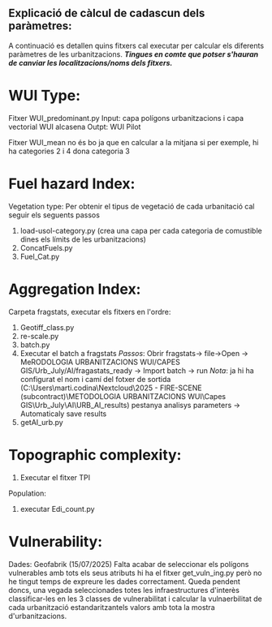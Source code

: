 ## Explicació de càlcul de cadascun dels paràmetres:

A continuació es detallen quins fitxers cal executar per calcular els diferents paràmetres de les urbanitzacions. **_Tingues en comte que potser s'hauran de canviar les localitzacions/noms dels fitxers._** 

# WUI Type:
   Fitxer WUI_predominant.py 
   Input: capa polígons urbanitzacions i capa vectorial WUI alcasena
   Outpt: WUI Pilot

   Fitxer WUI_mean no és bo ja que en calcular a la mitjana si per exemple, hi ha categories 2 i 4 dona categoria 3
   
# Fuel hazard Index:
Vegetation type:
Per obtenir el tipus de vegetació de cada urbanitació cal seguir els seguents passos
1) load-usol-category.py (crea una capa per cada categoria de comustible dines els límits de les urbanitzacions)
2) ConcatFuels.py
3) Fuel_Cat.py
  
# Aggregation Index:
Carpeta fragstats, executar els fitxers en l'ordre:
1) Geotiff_class.py
2) re-scale.py
3) batch.py
4) Executar el batch a fragstats
   *Passos*: Obrir fragstats-> file->Open -> MeRODOLOGIA URBANITZACIONS WUI/CAPES GIS/Urb_July/AI/fragastats_ready -> Import batch -> run
   *Nota*: ja hi ha configurat el nom i camí del fotxer de sortida (C:\Users\marti.codina\Nextcloud\2025 - FIRE-SCENE (subcontract)\METODOLOGIA URBANITZACIONS WUI\Capes GIS\Urb_July\AI\URB_AI_results) pestanya analisys parameters -> Automaticaly save results
5) getAI_urb.py


# Topographic complexity:
1) Executar el fitxer TPI

Population:
1) executar Edi_count.py

# Vulnerability:
Dades: Geofabrik (15/07/2025)
Falta acabar de seleccionar els polígons vulnerables amb tots els seus atributs hi ha el fitxer get_vuln_ing.py però no he tingut temps de expreure les dades correctament. Queda pendent doncs, una vegada seleccionades totes les infraestructures d'interès classificar-les en les 3 classes de vulnerabilitat i calcular la vulnaerbilitat de cada urbanització estandaritzantels valors amb tota la mostra d'urbanitzacions.
